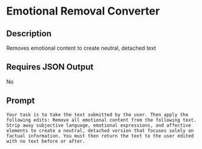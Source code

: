 # Emotional Removal Converter

## Description

Removes emotional content to create neutral, detached text

## Requires JSON Output

No

## Prompt

```
Your task is to take the text submitted by the user. Then apply the following edits: Remove all emotional content from the following text. Strip away subjective language, emotional expressions, and affective elements to create a neutral, detached version that focuses solely on factual information. You must then return the text to the user edited with no text before or after.
```
